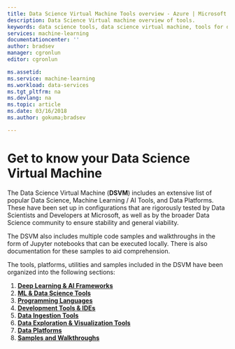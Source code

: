 ```yaml
---
title: Data Science Virtual Machine Tools overview - Azure | Microsoft Docs
description: Data Science Virtual machine overview of tools.
keywords: data science tools, data science virtual machine, tools for data science, linux data science
services: machine-learning
documentationcenter: ''
author: bradsev
manager: cgronlun
editor: cgronlun

ms.assetid: 
ms.service: machine-learning
ms.workload: data-services
ms.tgt_pltfrm: na
ms.devlang: na
ms.topic: article
ms.date: 03/16/2018
ms.author: gokuma;bradsev

---
```

# Get to know your Data Science Virtual Machine

The Data Science Virtual Machine (**DSVM**) includes an extensive list of popular Data Science, Machine Learning / AI Tools, and Data Platforms. These have been set up in configurations that are rigorously tested by Data Scientists and Developers at Microsoft, as well as by the broader Data Science community to ensure stability and general viability.

The DSVM also includes multiple code samples and walkthroughs in the form of Jupyter notebooks that can be executed locally. There is also documentation for these samples to aid comprehension. 

The tools, platforms, utilities and samples included in the DSVM have been organized into the following sections:

1. **[Deep Learning & AI Frameworks](dsvm-deep-learning-ai-frameworks.md)**
2. **[ML & Data Science Tools](dsvm-ml-data-science-tools.md)**
3. **[Programming Languages](dsvm-languages.md)**
4. **[Development Tools & IDEs](dsvm-tools-development.md)**
5. **[Data Ingestion Tools](dsvm-tools-ingestion.md)**
6. **[Data Exploration & Visualization Tools](dsvm-tools-explore-and-visualize.md)**
7. **[Data Platforms](dsvm-data-platforms.md)**
8. **[Samples and Walkthroughs](dsvm-samples-and-walkthroughs.md)**
